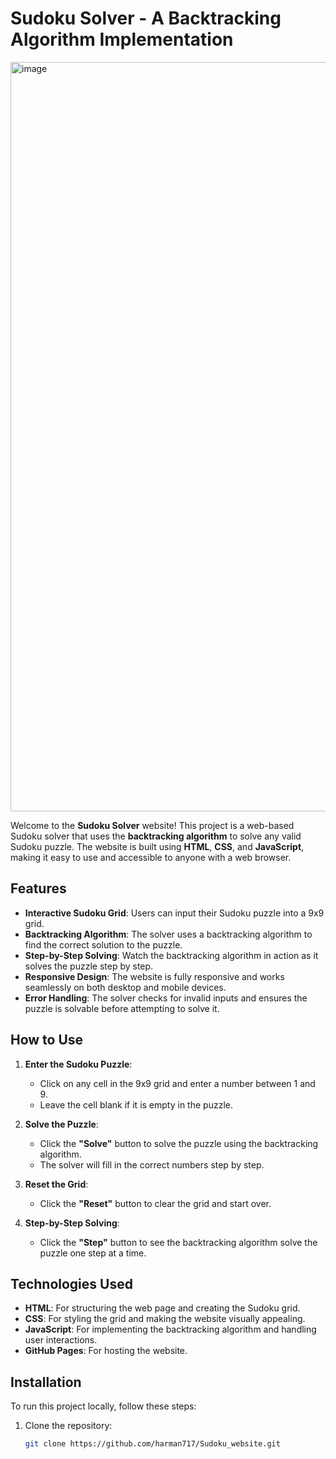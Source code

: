 # Sudoku Solver - A Backtracking Algorithm Implementation

<img width="1199" alt="image" src="https://github.com/user-attachments/assets/5d95ddce-a844-489f-b45a-559ea8e09f6a" />


Welcome to the **Sudoku Solver** website! This project is a web-based Sudoku solver that uses the **backtracking algorithm** to solve any valid Sudoku puzzle. The website is built using **HTML**, **CSS**, and **JavaScript**, making it easy to use and accessible to anyone with a web browser.

## Features

- **Interactive Sudoku Grid**: Users can input their Sudoku puzzle into a 9x9 grid.
- **Backtracking Algorithm**: The solver uses a backtracking algorithm to find the correct solution to the puzzle.
- **Step-by-Step Solving**: Watch the backtracking algorithm in action as it solves the puzzle step by step.
- **Responsive Design**: The website is fully responsive and works seamlessly on both desktop and mobile devices.
- **Error Handling**: The solver checks for invalid inputs and ensures the puzzle is solvable before attempting to solve it.

## How to Use

1. **Enter the Sudoku Puzzle**:
   - Click on any cell in the 9x9 grid and enter a number between 1 and 9.
   - Leave the cell blank if it is empty in the puzzle.

2. **Solve the Puzzle**:
   - Click the **"Solve"** button to solve the puzzle using the backtracking algorithm.
   - The solver will fill in the correct numbers step by step.

3. **Reset the Grid**:
   - Click the **"Reset"** button to clear the grid and start over.

4. **Step-by-Step Solving**:
   - Click the **"Step"** button to see the backtracking algorithm solve the puzzle one step at a time.

## Technologies Used

- **HTML**: For structuring the web page and creating the Sudoku grid.
- **CSS**: For styling the grid and making the website visually appealing.
- **JavaScript**: For implementing the backtracking algorithm and handling user interactions.
- **GitHub Pages**: For hosting the website.

## Installation

To run this project locally, follow these steps:

1. Clone the repository:
   ```bash
   git clone https://github.com/harman717/Sudoku_website.git
